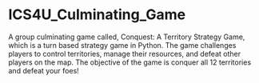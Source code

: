 # ICS4U_Culminating_Game
A group culminating game called, Conquest: A Territory Strategy Game, which is a turn based strategy game in Python. The game challenges players to control territories, manage their resources, and defeat other players on the map. The objective of the game is conquer all 12 territories and defeat your foes! 
